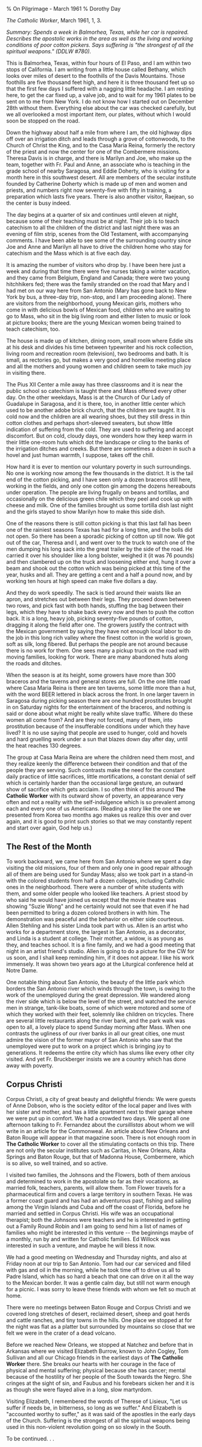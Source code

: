 % On Pilgrimage - March 1961
% Dorothy Day

*The Catholic Worker*, March 1961, 1, 3.

*Summary: Spends a week in Balmorhea, Texas, while her car is repaired.
Describes the apostolic works in the area as well as the living and
working conditions of poor cotton pickers. Says suffering is "the
strongest of all the spiritual weapons." (DDLW \#780).*

This is Balmorhea, Texas, within four hours of El Paso, and I am within
two stops of California. I am writing from a little house called
Bethany, which looks over miles of desert to the foothills of the Davis
Mountains. Those foothills are five thousand feet high, and here it is
three thousand feet up so that the first few days I suffered with a
nagging little headache. I am resting here, to get the car fixed up, a
valve job, and to wait for my 1961 plates to be sent on to me from New
York. I do not know how I started out on December 28th without them.
Everything else about the car was checked carefully, but we all
overlooked a most important item, our plates, without which I would soon
be stopped on the road.

Down the highway about half a mile from where I am, the old highway dips
off over an irrigation ditch and leads through a grove of cottonwoods,
to the Church of Christ the King, and to the Casa Maria Reina, formerly
the rectory of the priest and now the center for one of the Combermere
missions. Theresa Davis is in charge, and there is Marilyn and Joe, who
make up the team, together with Fr. Paul and Anne, an associate who is
teaching in the grade school of nearby Saragosa, and Eddie Doherty, who
is visiting for a month here in this southwest desert. All are members
of the secular institute founded by Catherine Doherty which is made up
of men and women and priests, and numbers right now seventy-five with
fifty in training, a preparation which lasts five years. There is also
another visitor, Raejean, so the center is busy indeed.

The day begins at a quarter of six and continues until eleven at night,
because some of their teaching must be at night. Their job is to teach
catechism to all the children of the district and last night there was
an evening of film strip, scenes from the Old Testament, with
accompanying comments. I have been able to see some of the surrounding
country since Joe and Anne and Marilyn all have to drive the children
home who stay for catechism and the Mass which is at five each day.

It is amazing the number of visitors who drop by. I have been here just
a week and during that time there were five nurses taking a winter
vacation, and they came from Belgium, England and Canada; there were two
young hitchhikers fed; there was the family stranded on the road that
Mary and I had met on our way here from San Antonio (Mary has gone back
to New York by bus, a three-day trip, non-stop, and I am proceeding
alone). There are visitors from the neighborhood, young Mexican girls,
mothers who come in with delicious bowls of Mexican food, children who
are waiting to go to Mass, who sit in the big living room and either
listen to music or look at picture books; there are the young Mexican
women being trained to teach catechism, too.

The house is made up of kitchen, dining room, small room where Eddie
sits at his desk and divides his time between typewriter and his rock
collection, living room and recreation room (television), two bedrooms
and bath. It is small, as rectories go, but makes a very good and
homelike meeting place and all the mothers and young women and children
seem to take much joy in visiting there.

The Pius XII Center a mile away has three classrooms and it is near the
public school so catechism is taught there and Mass offered every other
day. On the other weekdays, Mass is at the Church of Our Lady of
Guadalupe in Saragosa, and it is there, too, in another little center
which used to be another adobe brick church, that the children are
taught. It is cold now and the children are all wearing shoes, but they
still dress in thin cotton clothes and perhaps short-sleeved sweaters,
but show little indication of suffering from the cold. They are used to
suffering and accept discomfort. But on cold, cloudy days, one wonders
how they keep warm in their little one-room huts which dot the landscape
or cling to the banks of the irrigation ditches and creeks. But there
are sometimes a dozen in such a hovel and just human warmth, I suppose,
takes off the chill.

How hard it is ever to mention our voluntary poverty in such
surroundings. No one is working now among the few thousands in the
district. It is the tail end of the cotton picking, and I have seen only
a dozen braceros still here, working in the fields, and only one cotton
gin among the dozens hereabouts under operation. The people are living
frugally on beans and tortillas, and occasionally on the delicious green
chile which they peel and cook up with cheese and milk. One of the
families brought us some tortilla dish last night and the girls stayed
to show Marilyn how to make this side dish.

One of the reasons there is still cotton picking is that this last fall
has been one of the rainiest seasons Texas has had for a long time, and
the bolls did not open. So there has been a sporadic picking of cotton
up till now. We got out of the car, Theresa and I, and went over to the
truck to watch one of the men dumping his long sack into the great
trailer by the side of the road. He carried it over his shoulder like a
long bolster, weighed it (it was 76 pounds) and then clambered up on the
truck and loosening either end, hung it over a beam and shook out the
cotton which was being picked at this time of the year, husks and all.
They are getting a cent and a half a pound now, and by working ten hours
at high speed can make five dollars a day.

And they do work speedily. The sack is tied around their waists like an
apron, and stretches out between their legs. They proceed down between
two rows, and pick fast with both hands, stuffing the bag between their
legs, which they have to shake back every now and then to push the
cotton back. It is a long, heavy job, picking seventy-five pounds of
cotton, dragging it along the field after one. The growers justify the
contract with the Mexican government by saying they have not enough
local labor to do the job in this long rich valley where the finest
cotton in the world is grown, soft as silk, long fibered. But perhaps
the people are not around because there is no work for them. One sees
many a pickup truck on the road with moving families, looking for work.
There are many abandoned huts along the roads and ditches.

When the season is at its height, some growers have more than 300
braceros and the taverns and general stores are full. On the one little
road where Casa Maria Reina is there are ten taverns, some little more
than a hut, with the word BEER lettered in black across the front. In
one larger tavern in Saragosa during picking season there are one
hundred prostitutes brought in on Saturday nights for the entertainment
of the braceros, and nothing is said or done about what might be really
white slave traffic. Where do these women all come from? And are they
not forced, many of them, into prostitution because of the insufferable
conditions under which they have lived? It is no use saying that people
are used to hunger, cold and hovels and hard gruelling work under a sun
that blazes down day after day, until the heat reaches 130 degrees.

The group at Casa Maria Reina are where the children need them most, and
they realize keenly the difference between their condition and that of
the people they are serving. Such contrasts make the need for the
constant daily practice of little sacrifices, little mortifications, a
constant denial of self which is certainly harder than the occasional
large gesture, an outward show of sacrifice which gets acclaim. I so
often think of this around **The Catholic Worker** with its outward show
of poverty, an appearance very often and not a reality with the
self-indulgence which is so prevalent among each and every one of us
Americans. (Reading a story like the one we presented from Korea two
months ago makes us realize this over and over again, and it is good to
print such stories so that we may constantly repent and start over
again, God help us.)

The Rest of the Month
---------------------

To work backward, we came here from San Antonio where we spent a day
visiting the old missions, four of them and only one in good repair
although all of them are being used for Sunday Mass; also we took part
in a stand-in with the colored students from half a dozen colleges,
including Catholic ones in the neighborhood. There were a number of
white students with them, and some older people who looked like
teachers. A priest stood by who said he would have joined us except that
the movie theatre was showing "Suzie Wong" and he certainly would not
see that even if he had been permitted to bring a dozen colored brothers
in with him. The demonstration was peaceful and the behavior on either
side courteous. Allen Stehling and his sister Linda took part with us.
Allen is an artist who works for a department store, the largest in San
Antonio, as a decorator, and Linda is a student at college. Their
mother, a widow, is as young as they, and teaches school. It is a fine
family, and we had a good meeting that night in an artist friend's
studio. Allen is going to do a picture for the CW for us soon, and I
shall keep reminding him, if it does not appear. I like his work
immensely. It was shown two years ago at the Liturgical conference held
at Notre Dame.

One notable thing about San Antonio, the beauty of the little park which
borders the San Antonio river which winds through the town, is owing to
the work of the unemployed during the great depression. We wandered
along the river side which is below the level of the street, and watched
the service men in strange, tank-like boats, some of which were motored
and some of which they worked with their feet, solemnly like children on
tricycles. There are several little restaurants along the river bank,
and the park walk was open to all, a lovely place to spend Sunday
morning after Mass. When one contrasts the ugliness of our river banks
in all our great cities, one must admire the vision of the former mayor
of San Antonio who saw that the unemployed were put to work on a project
which is bringing joy to generations. It redeems the entire city which
has slums like every other city visited. And yet Fr. Bruckberger insists
we are a country which has done away with poverty.

Corpus Christi
--------------

Corpus Christi, a city of great beauty and delightful friends: We were
guests of Anne Dobson, who is the society editor of the local paper and
lives with her sister and mother, and has a little apartment next to
their garage where we were put up in comfort. We had a crowded two days.
We spent all one afternoon talking to Fr. Fernandez about the
*cursillistas* about whom we will write in an article for the
Commonweal. An article about New Orleans and Baton Rouge will appear in
that magazine soon. There is not enough room in **The Catholic Worker**
to cover all the stimulating contacts on this trip. There are not only
the secular institutes such as Caritas, in New Orleans, Abita Springs
and Baton Rouge, but that of Madonna House, Combermere, which is so
alive, so well trained, and so active.

I visited two families, the Johnsons and the Flowers, both of them
anxious and determined to work in the apostolate so far as their
vocations, as married folk, teachers, parents, will allow them. Tom
Flower travels for a pharmaceutical firm and covers a large territory in
southern Texas. He was a former coast guard and has had an adventurous
past, fishing and sailing among the Virgin Islands and Cuba and off the
coast of Florida, before he married and settled in Corpus Christi. His
wife was an occupational therapist; both the Johnsons were teachers and
he is interested in getting out a Family Round Robin and I am going to
send him a list of names of families who might be interested in this
venture -- the beginnings maybe of a monthly, run by and written for
Catholic families. Ed Willock was interested in such a venture, and
maybe he will bless it now.

We had a good meeting on Wednesday and Thursday nights, and also at
Friday noon at our trip to San Antonio. Tom had our car serviced and
filled with gas and oil in the morning, while he took time off to drive
us all to Padre Island, which has so hard a beach that one can drive on
it all the way to the Mexican border. It was a gentle calm day, but
still not warm enough for a picnic. I was sorry to leave these friends
with whom we felt so much at home.

There were no meetings between Baton Rouge and Corpus Christi and we
covered long stretches of desert, reclaimed desert, sheep and goat herds
and cattle ranches, and tiny towns in the hills. One place we stopped at
for the night was flat as a platter but surrounded by mountains so close
that we felt we were in the crater of a dead volcano.

Before we reached New Orleans, we stopped at Natchez and before that in
Arkansas where we visited Elizabeth Burrow, known to John Cogley, Tom
Sullivan and all our Chicago friends in the earliest days of **The
Catholic Worker** there. She breaks our hearts with her courage in the
face of physical and mental suffering; physical because she has cancer;
mental because of the hostility of her people of the South towards the
Negro. She cringes at the sight of sin, and Faubus and his forebears
sicken her and it is as though she were flayed alive in a long, slow
martyrdom.

Visiting Elizabeth, I remembered the words of Therese of Lisieux, "Let
us suffer if needs be, in bitterness, so long as we suffer." And
Elizabeth is "accounted worthy to suffer," as it was said of the
apostles in the early days of the Church. Suffering is the strongest of
all the spiritual weapons being used in this non-violent revolution
going on so slowly in the South.

To be continued. . .

